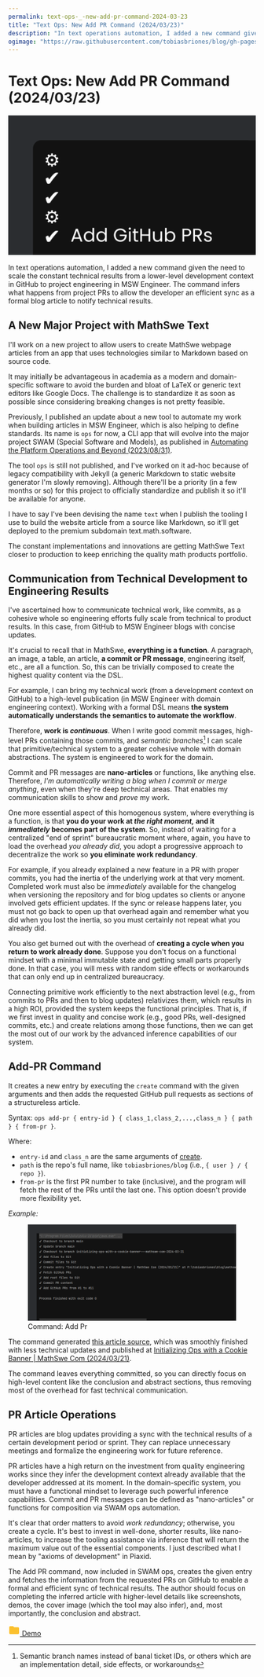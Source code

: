 ```yaml
---
permalink: text-ops-_-new-add-pr-command-2024-03-23
title: "Text Ops: New Add PR Command (2024/03/23)"
description: "In text operations automation, I added a new command given the need to scale the constant technical results from a lower-level development context in GitHub to project engineering in MSW Engineer. The command infers what happens from project PRs to allow the developer an efficient sync as a formal blog article to notify technical results."
ogimage: "https://raw.githubusercontent.com/tobiasbriones/blog/gh-pages/text-ops-_-new-add-pr-command-2024-03-23/text-ops-_-new-add-pr-command-2024-03-23.png"
---
```



<!-- Copyright (c) 2024 Tobias Briones. All rights reserved. -->
<!-- SPDX-License-Identifier: CC-BY-4.0 -->
<!-- This file is part of https://github.com/tobiasbriones/blog -->

# Text Ops: New Add PR Command (2024/03/23)

<img src="text-ops-_-new-add-pr-command-2024-03-23.png" alt="Text Ops: New Add PR Command (2024/03/23)"/>


In text operations automation, I added a new command given the need to scale the
constant technical results from a lower-level development context in GitHub to
project engineering in MSW Engineer. The command infers what happens from
project PRs to allow the developer an efficient sync as a formal blog article to
notify technical results.

## A New Major Project with MathSwe Text

I'll work on a new project to allow users to create MathSwe webpage articles
from an app that uses technologies similar to Markdown based on source code.

It may initially be advantageous in academia as a modern and domain-specific
software to avoid the burden and bloat of LaTeX or generic text editors like
Google Docs. The challenge is to standardize it as soon as possible since
considering breaking changes is not pretty feasible.

Previously, I published an update about a new tool to automate my work when
building articles in MSW Engineer, which is also helping to define standards.
Its name is `ops` for now, a CLI app that will evolve into the major project
SWAM (Special Software and Models), as published in
[Automating the Platform Operations and Beyond (2023/08/31)](/automating-the-platform-operations-and-beyond-2023-08-31).

The tool `ops` is still not published, and I've worked on it ad-hoc because of
legacy compatibility with Jekyll (a generic Markdown to static website generator
I'm slowly removing). Although there'll be a priority (in a few months or so)
for this project to officially standardize and publish it so it'll be available
for anyone.

I have to say I've been devising the name `text` when I publish the tooling I
use to build the website article from a source like Markdown, so it'll get
deployed to the premium subdomain text.math.software.

The constant implementations and innovations are getting MathSwe Text closer to
production to keep enriching the quality math products portfolio.

## Communication from Technical Development to Engineering Results

I've ascertained how to communicate technical work, like commits, as a cohesive
whole so engineering efforts fully scale from technical to product results. In
this case, from GitHub to MSW Engineer blogs with concise updates.

It's crucial to recall that in MathSwe, **everything is a function**. A
paragraph, an image, a table, an article, **a commit or PR message**,
engineering itself, etc., are all a function. So, this can be trivially composed
to create the highest quality content via the DSL.

For example, I can bring my technical work (from a development context on
GitHub) to a high-level publication (in MSW Engineer with domain engineering
context). Working with a formal DSL means **the system automatically understands
the semantics to automate the workflow**.

Therefore, **work is *continuous***. When I write good commit messages,
high-level PRs containing those commits, and *semantic branches*[^1] I can scale
that primitive/technical system to a greater cohesive whole with domain
abstractions. The system is engineered to work for the domain.

[^1]: Semantic branch names instead of banal ticket IDs, or others which are an
    implementation detail, side effects, or workarounds

Commit and PR messages are **nano-articles** or functions, like anything else.
Therefore, *I'm automatically writing a blog when I commit or merge anything*,
even when they're deep technical areas. That enables my communication skills to
show and *prove* my work.

One more essential aspect of this homogenous system, where everything is a
function, is that **you do your work at *the right moment,* and it *immediately*
becomes part of the system**. So, instead of waiting for a centralized "end of
sprint" bureaucratic moment where, again, you have to load the overhead
*you already did*, you adopt a progressive approach to decentralize the work so
**you eliminate work redundancy**.

For example, if you already explained a new feature in a PR with proper commits,
you had the inertia of the underlying work at that very moment. Completed work
must also be *immediately* available for the changelog when versioning the
repository and for blog updates so clients or anyone involved gets efficient
updates. If the sync or release happens later, you must not go back to open up
that overhead again and remember what you did when you lost the inertia, so you
must certainly not repeat what you already did.

You also get burned out with the overhead of **creating a cycle when you return
to work already done**. Suppose you don't focus on a functional mindset with a
minimal immutable state and getting small parts properly done. In that case, you
will mess with random side effects or workarounds that can only end up in
centralized bureaucracy.

Connecting primitive work efficiently to the next abstraction level (e.g., from
commits to PRs and then to blog updates) relativizes them, which results in a
high ROI, provided the system keeps the functional principles. That is, if we
first invest in quality and concise work (e.g., good PRs, well-designed commits,
etc.) and create relations among those functions, then we can get the most out
of our work by the advanced inference capabilities of our system.

## Add-PR Command

It creates a new entry by executing the `create` command with the given
arguments and then adds the requested GitHub pull requests as sections of a
structureless article.

Syntax: `ops add-pr { entry-id } { class_1,class_2,...,class_n } { path } { from-pr }`.

Where:

- `entry-id` and `class_n` are the same arguments of
  [create](/automating-the-platform-operations-and-beyond-2023-08-31#create).
- `path` is the repo's full name, like `tobiasbriones/blog`
  (i.e., `{ user } / { repo }`).
- `from-pr` is the first PR number to take (inclusive), and the program will
  fetch the rest of the PRs until the last one. This option doesn't provide more
  flexibility yet.

*Example:*


<figure>
    <img src="command-_-add-pr.png" alt="Command: Add Pr" />
    <figcaption>Command: Add Pr</figcaption>
</figure>

The command generated [this article source](demo/demo.md), which was
smoothly finished with less technical updates and published at
[Initializing Ops with a Cookie Banner | MathSwe Com (2024/03/21)](/initializing-ops-with-a-cookie-banner---mathswe-com-2024-03-21).

The command leaves everything committed, so you can directly focus on high-level
content like the conclusion and abstract sections, thus removing most of the
overhead for fast technical communication.

## PR Article Operations

PR articles are blog updates providing a sync with the technical results of a
certain development period or sprint. They can replace unnecessary meetings and
formalize the engineering work for future reference.

PR articles have a high return on the investment from quality engineering works
since they infer the development context already available that the developer
addressed at its moment. In the domain-specific system, you must have a
functional mindset to leverage such powerful inference capabilities. Commit and
PR messages can be defined as "nano-articles" or functions for composition via
SWAM ops automation.

It's clear that order matters to avoid *work redundancy*; otherwise, you create
a cycle. It's best to invest in well-done, shorter results, like nano-articles,
to increase the tooling assistance via inference that will return the maximum
value out of the essential components. I just described what I mean by "axioms
of development" in Piaxid.

The Add PR command, now included in SWAM ops, creates the given entry and
fetches the information from the requested PRs on GitHub to enable a formal and
efficient sync of technical results. The author should focus on completing the
inferred article with higher-level details like screenshots, demos, the cover
image (which the tool may also infer), and, most importantly, the conclusion and
abstract.






<div class="my-4">
  <div class="subdir-btn my-4">
    <a class="btn" href="demo">
      <img src="data:image/svg+xml;base64,PHN2ZyB4bWxucz0iaHR0cDovL3d3dy53My5vcmcvMjAwMC9zdmciIGhlaWdodD0iMjRweCIgdmlld0JveD0iMCAwIDI0IDI0IiB3aWR0aD0iMjRweCIgZmlsbD0iI0ZCQzAyRCI+DQoJPHBhdGggZD0iTTAgMGgyNHYyNEgweiIgZmlsbD0ibm9uZSIvPjxwYXRoIGQ9Ik0xMCA0SDRjLTEuMSAwLTEuOTkuOS0xLjk5IDJMMiAxOGMwIDEuMS45IDIgMiAyaDE2YzEuMSAwIDItLjkgMi0yVjhjMC0xLjEtLjktMi0yLTJoLThsLTItMnoiLz4NCjwvc3ZnPg==" alt="Subdirectory" />
      <span>
        Demo
      </span>
    </a>
  </div>
</div>